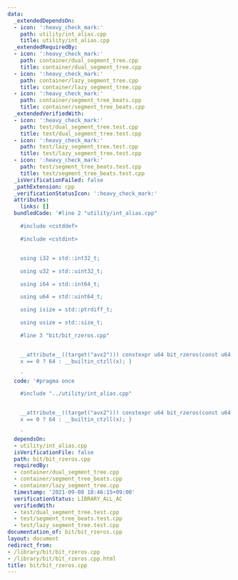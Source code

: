 ```yaml
---
data:
  _extendedDependsOn:
  - icon: ':heavy_check_mark:'
    path: utility/int_alias.cpp
    title: utility/int_alias.cpp
  _extendedRequiredBy:
  - icon: ':heavy_check_mark:'
    path: container/dual_segment_tree.cpp
    title: container/dual_segment_tree.cpp
  - icon: ':heavy_check_mark:'
    path: container/lazy_segment_tree.cpp
    title: container/lazy_segment_tree.cpp
  - icon: ':heavy_check_mark:'
    path: container/segment_tree_beats.cpp
    title: container/segment_tree_beats.cpp
  _extendedVerifiedWith:
  - icon: ':heavy_check_mark:'
    path: test/dual_segment_tree.test.cpp
    title: test/dual_segment_tree.test.cpp
  - icon: ':heavy_check_mark:'
    path: test/lazy_segment_tree.test.cpp
    title: test/lazy_segment_tree.test.cpp
  - icon: ':heavy_check_mark:'
    path: test/segment_tree_beats.test.cpp
    title: test/segment_tree_beats.test.cpp
  _isVerificationFailed: false
  _pathExtension: cpp
  _verificationStatusIcon: ':heavy_check_mark:'
  attributes:
    links: []
  bundledCode: '#line 2 "utility/int_alias.cpp"

    #include <cstddef>

    #include <cstdint>


    using i32 = std::int32_t;

    using u32 = std::uint32_t;

    using i64 = std::int64_t;

    using u64 = std::uint64_t;

    using isize = std::ptrdiff_t;

    using usize = std::size_t;

    #line 3 "bit/bit_rzeros.cpp"


    __attribute__((target("avx2"))) constexpr u64 bit_rzeros(const u64 x) { return
    x == 0 ? 64 : __builtin_ctzll(x); }

    '
  code: '#pragma once

    #include "../utility/int_alias.cpp"


    __attribute__((target("avx2"))) constexpr u64 bit_rzeros(const u64 x) { return
    x == 0 ? 64 : __builtin_ctzll(x); }

    '
  dependsOn:
  - utility/int_alias.cpp
  isVerificationFile: false
  path: bit/bit_rzeros.cpp
  requiredBy:
  - container/dual_segment_tree.cpp
  - container/segment_tree_beats.cpp
  - container/lazy_segment_tree.cpp
  timestamp: '2021-09-08 18:46:15+09:00'
  verificationStatus: LIBRARY_ALL_AC
  verifiedWith:
  - test/dual_segment_tree.test.cpp
  - test/segment_tree_beats.test.cpp
  - test/lazy_segment_tree.test.cpp
documentation_of: bit/bit_rzeros.cpp
layout: document
redirect_from:
- /library/bit/bit_rzeros.cpp
- /library/bit/bit_rzeros.cpp.html
title: bit/bit_rzeros.cpp
---
```

